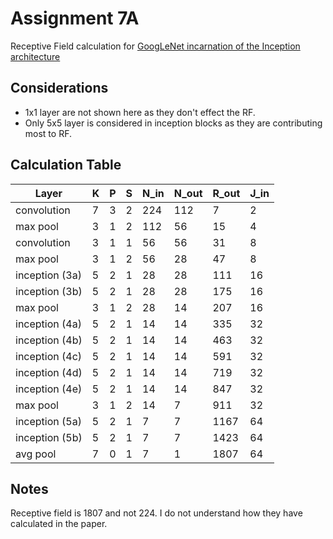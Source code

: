 # Assignment 7A

Receptive Field calculation for [GoogLeNet incarnation of the Inception architecture](https://arxiv.org/pdf/1409.4842.pdf)

## Considerations

- 1x1 layer are not shown here as they don't effect the RF.
- Only 5x5 layer is considered in inception blocks as they are contributing most to RF.

## Calculation Table

|Layer         |K|P|S|N_in|N_out|R_out|J_in|
|--------------|-|-|-|----|-----|-----|----|
|convolution   |7|3|2|224 |112  |7    |2   |
|max pool      |3|1|2|112 |56   |15   |4   |
|convolution   |3|1|1|56  |56   |31   |8   |
|max pool      |3|1|2|56  |28   |47   |8   |
|inception (3a)|5|2|1|28  |28   |111  |16  |
|inception (3b)|5|2|1|28  |28   |175  |16  |
|max pool      |3|1|2|28  |14   |207  |16  |
|inception (4a)|5|2|1|14  |14   |335  |32  |
|inception (4b)|5|2|1|14  |14   |463  |32  |
|inception (4c)|5|2|1|14  |14   |591  |32  |
|inception (4d)|5|2|1|14  |14   |719  |32  |
|inception (4e)|5|2|1|14  |14   |847  |32  |
|max pool      |3|1|2|14  |7    |911  |32  |
|inception (5a)|5|2|1|7   |7    |1167 |64  |
|inception (5b)|5|2|1|7   |7    |1423 |64  |
|avg pool      |7|0|1|7   |1    |1807 |64  |

## Notes

Receptive field is 1807 and not 224. I do not understand how they have calculated in the paper.
